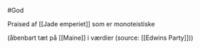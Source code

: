 #God 

Praised af [[Jade emperiet]] som er monoteistiske

(åbenbart tæt på [[Maine]] i værdier (source: [[Edwins Party]]))